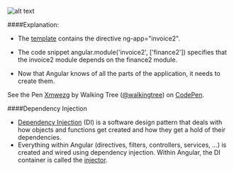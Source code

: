 ![alt text](https://docs.angularjs.org/img/guide/concepts-module-service.png "Template-Controller-Service")

####Explanation:
 * The <a class="x-grid-item"  href='/slidedeck/#1. Overview/2 Core-Concepts/4. Template' target="_blank">template</a> contains the directive ng-app="invoice2".

 * The code snippet angular.module('invoice2', ['finance2']) specifies that the invoice2 module depends on the finance2 module.
 
 * Now that Angular knows of all the parts of the application, it needs to create them.

<p data-height="268" data-theme-id="0" data-slug-hash="Xmwezg" data-default-tab="result" data-user="walkingtree" class='codepen'>See the Pen <a href='http://codepen.io/walkingtree/pen/Xmwezg/'>Xmwezg</a> by Walking Tree (<a href='http://codepen.io/walkingtree'>@walkingtree</a>) on <a href='http://codepen.io'>CodePen</a>.</p>
<script async src="//assets.codepen.io/assets/embed/ei.js"></script>

####Dependency Injection 

* <a class="x-grid-item"  href='/slidedeck/#1. Overview/2 Core-Concepts/14. Dependency Injection' target="_blank">Dependency Injection</a> (DI) is a software design pattern that deals with how objects and functions get created and how they get a hold of their dependencies. 
* Everything within Angular (directives, filters, controllers, services, ...) is created and wired using dependency injection. Within Angular, the DI container is called the <a class="x-grid-item"  href='/slidedeck/#1. Overview/2 Core-Concepts/15. Injector' target="_blank">injector</a>.

